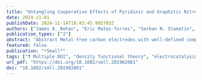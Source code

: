```yaml
---
title: "Untangling Cooperative Effects of Pyridinic and Graphitic Nitrogen Sites at Metal-Free N-Doped Carbon Electrocatalysts for the Oxygen Reduction Reaction"
date: 2019-11-01
publishDate: 2024-11-14T18:43:45.985703Z
authors: ["James A. Behan", "Eric Mates-Torres", "Serban N. Stamatin", "Carlota Domínguez", "Alessandro Iannaci", "Karsten Fleischer", "Md Khairul Hoque", "Tatiana S. Perova", "Max García-Melchor", "Paula E. Colavita"]
publication_types: ["2"]
abstract: "Abstract Metal-free carbon electrodes with well-defined composition and smooth topography are prepared via sputter deposition followed by thermal treatment with inert and reactive gases. X-ray photoelectron spectroscopy (XPS) and Raman spectroscopy show that three carbons of similar N/C content that differ in N-site composition are thus prepared: an electrode consisting of almost exclusively graphitic-N (NG), an electrode with predominantly pyridinic-N (NP), and one with ≈1:1 NG:NP composition. These materials are used as model systems to investigate the activity of N-doped carbons in the oxygen reduction reaction (ORR) using voltammetry. Results show that selectivity toward 4e-reduction of O2 is strongly influenced by the NG/NP site composition, with the material possessing nearly uniform NG/NP composition being the only one yielding a 4e-reduction. Computational studies on model graphene clusters are carried out to elucidate the effect of N-site homogeneity on the reaction pathway. Calculations show that for pure NG-doping or NP-doping of model graphene clusters, adsorption of hydroperoxide and hydroperoxyl radical intermediates, respectively, is weak, thus favoring desorption prior to complete 4e-reduction to hydroxide. Clusters with mixed NG/NP sites display synergistic effects, suggesting that co-presence of these sites improves activity and selectivity by achieving high theoretical reduction potentials while facilitating retention of intermediates."
featured: false
publication: "*Small*"
tags: ["❓ Multiple DOI", "density functional theory", "electrocatalysis", "N-doped carbon", "oxygen reduction reaction", "synergistic"]
url_pdf: "https://doi.org/10.1002/smll.201902081"
doi: "10.1002/smll.201902081"
---
```


